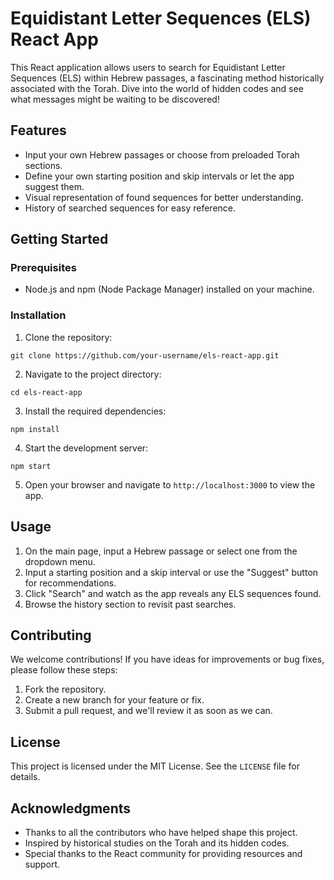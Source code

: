 # Equidistant Letter Sequences (ELS) React App

This React application allows users to search for Equidistant Letter Sequences (ELS) within Hebrew passages, a fascinating method historically associated with the Torah. Dive into the world of hidden codes and see what messages might be waiting to be discovered!

## Features

- Input your own Hebrew passages or choose from preloaded Torah sections.
- Define your own starting position and skip intervals or let the app suggest them.
- Visual representation of found sequences for better understanding.
- History of searched sequences for easy reference.

## Getting Started

### Prerequisites

- Node.js and npm (Node Package Manager) installed on your machine.

### Installation

1. Clone the repository:

```
git clone https://github.com/your-username/els-react-app.git
```

2. Navigate to the project directory:

```
cd els-react-app
```

3. Install the required dependencies:

```
npm install
```

4. Start the development server:

```
npm start
```

5. Open your browser and navigate to `http://localhost:3000` to view the app.

## Usage

1. On the main page, input a Hebrew passage or select one from the dropdown menu.
2. Input a starting position and a skip interval or use the "Suggest" button for recommendations.
3. Click "Search" and watch as the app reveals any ELS sequences found.
4. Browse the history section to revisit past searches.

## Contributing

We welcome contributions! If you have ideas for improvements or bug fixes, please follow these steps:

1. Fork the repository.
2. Create a new branch for your feature or fix.
3. Submit a pull request, and we'll review it as soon as we can.

## License

This project is licensed under the MIT License. See the `LICENSE` file for details.

## Acknowledgments

- Thanks to all the contributors who have helped shape this project.
- Inspired by historical studies on the Torah and its hidden codes.
- Special thanks to the React community for providing resources and support.
